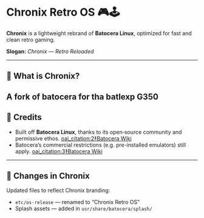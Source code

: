 # Chronix Retro OS 🎮🕹️

**Chronix** is a lightweight rebrand of **Batocera Linux**, optimized for fast and clean retro gaming.

**Slogan:** *Chronix — Retro Reloaded*

---

## 🧭 What is Chronix?
A fork of batocera for tha batlexp G350
---

## 👏 Credits

- Built off **Batocera Linux**, thanks to its open‑source community and permissive ethos. [oai_citation:2‡Batocera Wiki](https://wiki.batocera.org/license?utm_source=chatgpt.com)  
- Batocera’s commercial restrictions (e.g. pre-installed emulators) still apply. [oai_citation:3‡Batocera Wiki](https://wiki.batocera.org/license?utm_source=chatgpt.com)

---

## 🔧 Changes in Chronix

Updated files to reflect Chronix branding:

- `etc/os-release` — renamed to “Chronix Retro OS”  
- Splash assets — added in `usr/share/batocera/splash/`  

